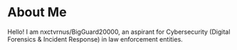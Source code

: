 # About Me

Hello! I am nxctvrnus/BigGuard20000, an aspirant for Cybersecurity (Digital Forensics & Incident Response) in law enforcement entities.
